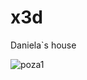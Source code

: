 # x3d
Daniela`s house

![poza1](![poza1](https://github.com/botanrobert/x3d/blob/master/BotanRobert_x3d_house/casa_cu_acoperis.png?raw=true)?raw=true)

